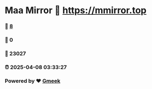 # Maa Mirror :link: https://mmirror.top 
### :page_facing_up: [8](https://mmirror.top/tag.html) 
### :speech_balloon: 0 
### :hibiscus: 23027 
### :alarm_clock: 2025-04-08 03:33:27 
### Powered by :heart: [Gmeek](https://github.com/Meekdai/Gmeek)
